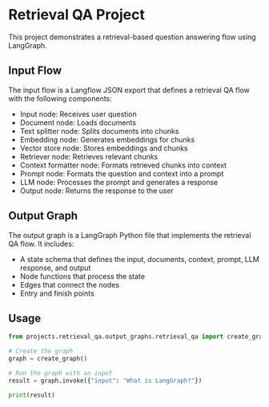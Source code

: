 # Retrieval QA Project

This project demonstrates a retrieval-based question answering flow using LangGraph.

## Input Flow

The input flow is a Langflow JSON export that defines a retrieval QA flow with the following components:
- Input node: Receives user question
- Document node: Loads documents
- Text splitter node: Splits documents into chunks
- Embedding node: Generates embeddings for chunks
- Vector store node: Stores embeddings and chunks
- Retriever node: Retrieves relevant chunks
- Context formatter node: Formats retrieved chunks into context
- Prompt node: Formats the question and context into a prompt
- LLM node: Processes the prompt and generates a response
- Output node: Returns the response to the user

## Output Graph

The output graph is a LangGraph Python file that implements the retrieval QA flow. It includes:
- A state schema that defines the input, documents, context, prompt, LLM response, and output
- Node functions that process the state
- Edges that connect the nodes
- Entry and finish points

## Usage

```python
from projects.retrieval_qa.output_graphs.retrieval_qa import create_graph

# Create the graph
graph = create_graph()

# Run the graph with an input
result = graph.invoke({"input": "What is LangGraph?"})

print(result)
```
